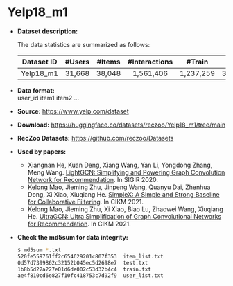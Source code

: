 # Yelp18_m1

+ **Dataset description:**

  The data statistics are summarized as follows:

  | Dataset ID          | #Users | #Items | #Interactions |  #Train   |  #Test  | Density |
  | :-------: | :----: | :----: | :-----------: | :-------: | :-----: | :-----: |
  | Yelp18_m1 | 31,668 | 38,048 |   1,561,406   | 1,237,259 | 324,147 | 0.00130 |


+ **Data format:**  
user_id item1 item2 ...

+ **Source:** https://www.yelp.com/dataset
+ **Download:** https://huggingface.co/datasets/reczoo/Yelp18_m1/tree/main
+ **RecZoo Datasets:** https://github.com/reczoo/Datasets

+ **Used by papers:** 
    - Xiangnan He, Kuan Deng, Xiang Wang, Yan Li, Yongdong Zhang, Meng Wang. [LightGCN: Simplifying and Powering Graph Convolution Network for Recommendation](https://arxiv.org/abs/2002.02126). In SIGIR 2020.
    - Kelong Mao, Jieming Zhu, Jinpeng Wang, Quanyu Dai, Zhenhua Dong, Xi Xiao, Xiuqiang He. [SimpleX: A Simple and Strong Baseline for Collaborative Filtering](https://arxiv.org/abs/2109.12613). In CIKM 2021.
    - Kelong Mao, Jieming Zhu, Xi Xiao, Biao Lu, Zhaowei Wang, Xiuqiang He. [UltraGCN: Ultra Simplification of Graph Convolutional Networks for Recommendation](https://arxiv.org/abs/2110.15114). In CIKM 2021.

+ **Check the md5sum for data integrity:**
    ```bash
    $ md5sum *.txt
    520fe559761ff2c654629201c807f353  item_list.txt
    0d57d7399862c32152b045ec5d2698e7  test.txt
    1b8b5d22a227e01d6de002c53d32b4c4  train.txt
    ae4f810cd6e827f10fc418753c7d92f9  user_list.txt
    ```
